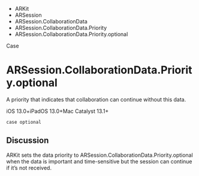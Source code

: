 

- ARKit
- ARSession
- ARSession.CollaborationData
- ARSession.CollaborationData.Priority
-  ARSession.CollaborationData.Priority.optional 

Case

# ARSession.CollaborationData.Priority.optional

A priority that indicates that collaboration can continue without this data.

iOS 13.0+iPadOS 13.0+Mac Catalyst 13.1+

``` source
case optional
```

## Discussion

ARKit sets the data priority to ARSession.CollaborationData.Priority.optional when the data is important and time-sensitive but the session can continue if it’s not received.

